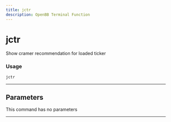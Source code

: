 ```yaml
---
title: jctr
description: OpenBB Terminal Function
---
```


# jctr

Show cramer recommendation for loaded ticker

### Usage

```python
jctr
```

---

## Parameters

This command has no parameters


---
